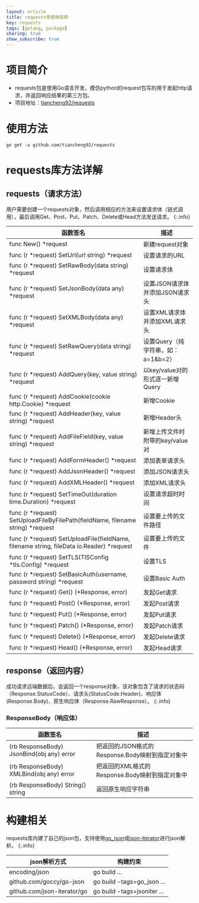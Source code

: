 ```yaml
---
layout: article
title: requests库使用说明
key: requests
tags: [golang, package]
sharing: true
show_subscribe: true
---
```


# 项目简介

* requests包是使用Go语言开发，模仿python的request包写的用于发起http请求，并返回响应结果的第三方包。
* 项目地址：[tiancheng92/requests](https://github.com/tiancheng92/requests)

<!--more-->

# 使用方法

```shell
go get -u github.com/tiancheng92/requests
```

# requests库方法详解

## requests（请求方法）

用户需要创建一个requests对象，然后调用相应的方法来设置请求体（链式调用），最后调用Get、Post、Put、Patch、Delete或Head方法发送请求。
{:.info}

| 函数签名                                                                                     | 描述                      |
|------------------------------------------------------------------------------------------|-------------------------|
| func New() *request                                                                      | 新建request对象             |
| func (r *request) SetUrl(url string) *request                                            | 设置请求的URL                |
| func (r *request) SetRawBody(data string) *request                                       | 设置请求体                   |
| func (r *request) SetJsonBody(data any) *request                                         | 设置JSON请求体并添加JSON请求头     |
| func (r *request) SetXMLBody(data any) *request                                          | 设置XML请求体并添加XML请求头       |
| func (r *request) SetRawQuery(data string) *request                                      | 设置Query（纯字符串，如：a=1&b=2） |
| func (r *request) AddQuery(key, value string) *request                                   | 以key/value对的形式逐一新增Query |
| func (r *request) AddCookie(cookie http.Cookie) *request                                 | 新增Cookie                |
| func (r *request) AddHeader(key, value string) *request                                  | 新增Header头               |
| func (r *request) AddFileField(key, value string) *request                               | 新增上传文件时附带的key/value对    |
| func (r *request) AddFormHeader() *request                                               | 添加表单请求头                 |
| func (r *request) AddJsonHeader() *request                                               | 添加JSON请求头               |
| func (r *request) AddXMLHeader() *request                                                | 添加XML请求头                |
| func (r *request) SetTimeOut(duration time.Duration) *request                            | 设置请求超时时间                |
| func (r *request) SetUploadFileByFilePath(fieldName, filename string) *request           | 设置要上传的文件路径              |
| func (r *request) SetUploadFile(fieldName, filename string, fileData io.Reader) *request | 设置要上传的文件                |
| func (r *request) SetTLS(TlSConfig *tls.Config) *request                                 | 设置TLS                   |
| func (r *request) SetBasicAuth(username, password string) *request                       | 设置Basic Auth            |
| func (r *request) Get() (*Response, error)                                               | 发起Get请求                 |
| func (r *request) Post() (*Response, error)                                              | 发起Post请求                |
| func (r *request) Put() (*Response, error)                                               | 发起Put请求                 |
| func (r *request) Patch() (*Response, error)                                             | 发起Patch请求               |
| func (r *request) Delete() (*Response, error)                                            | 发起Delete请求              |
| func (r *request) Head() (*Response, error)                                              | 发起Head请求                |

## response（返回内容）

成功请求远端数据后，会返回一个response对象，该对象包含了请求的状态码（Response.StatusCode）、请求头(StatusCode.Header)、响应体(Response.Body)、原生响应体（Response.RawResponse）。
{:.info}

### ResponseBody（响应体）

| 函数签名                                      | 描述                               |
|-------------------------------------------|----------------------------------|
| (rb ResponseBody) JsonBind(obj any) error | 把返回的JSON格式的Response.Body映射到指定对象中 |
| (rb ResponseBody) XMLBind(obj any) error  | 把返回的XML格式的Response.Body映射到指定对象中  |
| (rb ResponseBody) String() string         | 返回原生响应字符串                        |

# 构建相关
requests库内建了自己的json包，支持使用[go_json](https://github.com/goccy/go-json)或[json-iterator](https://github.com/json-iterator/go)进行json解析。
{:.info}

| json解析方式                    | 构建约束                        |
|-----------------------------|-----------------------------|
| encoding/json               | go build ...                |
| github.com/goccy/go-json    | go build -tags=go_json ...  |
| github.com/json-iterator/go | go build -tags=jsoniter ... |